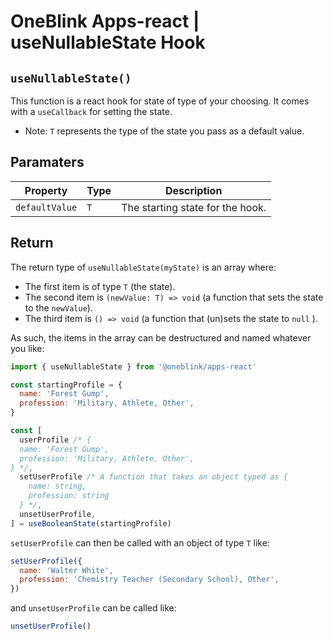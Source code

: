 # OneBlink Apps-react | useNullableState Hook

## `useNullableState()`

This function is a react hook for state of type of your choosing. It comes with a `useCallback` for setting the state.

- Note: `T` represents the type of the state you pass as a default value.

## Paramaters

| Property       | Type | Description                      |
| -------------- | ---- | -------------------------------- |
| `defaultValue` | `T`  | The starting state for the hook. |

## Return

The return type of `useNullableState(myState)` is an array where:

- The first item is of type `T` (the state).
- The second item is `(newValue: T) => void` (a function that sets the state to the `newValue`).
- The third item is `() => void` (a function that (un)sets the state to `null` ).

As such, the items in the array can be destructured and named whatever you like:

```js
import { useNullableState } from '@oneblink/apps-react'

const startingProfile = {
  name: 'Forest Gump',
  profession: 'Military, Athlete, Other',
}

const [
  userProfile /* {
  name: 'Forest Gump',
  profession: 'Military, Athlete, Other',
} */,
  setUserProfile /* A function that takes an object typed as {
    name: string,
    profession: string
  } */,
  unsetUserProfile,
] = useBooleanState(startingProfile)
```

`setUserProfile` can then be called with an object of type `T` like:

```js
setUserProfile({
  name: 'Walter White',
  profession: 'Chemistry Teacher (Secondary School), Other',
})
```

and `unsetUserProfile` can be called like:

```js
unsetUserProfile()
```

